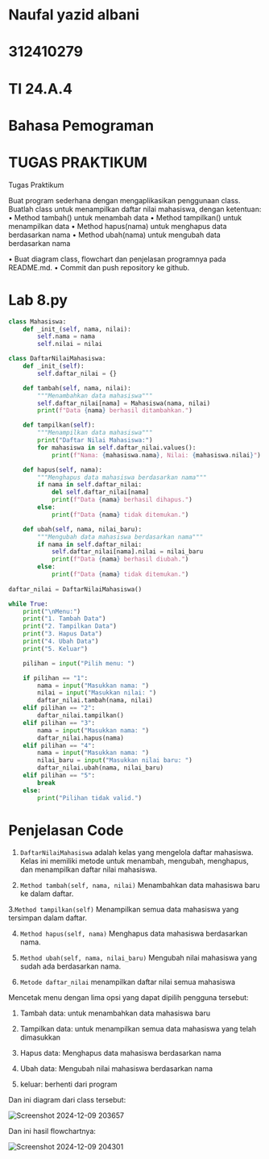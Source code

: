 # Naufal yazid albani
# 312410279
# TI 24.A.4
# Bahasa Pemograman

# TUGAS PRAKTIKUM

Tugas Praktikum

Buat program sederhana dengan mengaplikasikan penggunaan class. Buatlah
class untuk menampilkan daftar nilai mahasiswa, dengan ketentuan:
• Method tambah() untuk menambah data
• Method tampilkan() untuk menampilkan data
• Method hapus(nama) untuk menghapus data berdasarkan nama
• Method ubah(nama) untuk mengubah data berdasarkan nama

• Buat diagram class, flowchart dan penjelasan programnya pada
README.md.
• Commit dan push repository ke github.

# Lab 8.py

```python
class Mahasiswa:
    def _init_(self, nama, nilai):
        self.nama = nama
        self.nilai = nilai

class DaftarNilaiMahasiswa:
    def _init_(self):
        self.daftar_nilai = {}

    def tambah(self, nama, nilai):
        """Menambahkan data mahasiswa"""
        self.daftar_nilai[nama] = Mahasiswa(nama, nilai)
        print(f"Data {nama} berhasil ditambahkan.")

    def tampilkan(self):
        """Menampilkan data mahasiswa"""
        print("Daftar Nilai Mahasiswa:")
        for mahasiswa in self.daftar_nilai.values():
            print(f"Nama: {mahasiswa.nama}, Nilai: {mahasiswa.nilai}")

    def hapus(self, nama):
        """Menghapus data mahasiswa berdasarkan nama"""
        if nama in self.daftar_nilai:
            del self.daftar_nilai[nama]
            print(f"Data {nama} berhasil dihapus.")
        else:
            print(f"Data {nama} tidak ditemukan.")

    def ubah(self, nama, nilai_baru):
        """Mengubah data mahasiswa berdasarkan nama"""
        if nama in self.daftar_nilai:
            self.daftar_nilai[nama].nilai = nilai_baru
            print(f"Data {nama} berhasil diubah.")
        else:
            print(f"Data {nama} tidak ditemukan.")
            
daftar_nilai = DaftarNilaiMahasiswa()

while True:
    print("\nMenu:")
    print("1. Tambah Data")
    print("2. Tampilkan Data")
    print("3. Hapus Data")
    print("4. Ubah Data")
    print("5. Keluar")

    pilihan = input("Pilih menu: ")

    if pilihan == "1":
        nama = input("Masukkan nama: ")
        nilai = input("Masukkan nilai: ")
        daftar_nilai.tambah(nama, nilai)
    elif pilihan == "2":
        daftar_nilai.tampilkan()
    elif pilihan == "3":
        nama = input("Masukkan nama: ")
        daftar_nilai.hapus(nama)
    elif pilihan == "4":
        nama = input("Masukkan nama: ")
        nilai_baru = input("Masukkan nilai baru: ")
        daftar_nilai.ubah(nama, nilai_baru)
    elif pilihan == "5":
        break
    else:
        print("Pilihan tidak valid.")

````

# Penjelasan Code 

1. `DaftarNilaiMahasiswa` adalah kelas yang mengelola daftar mahasiswa. Kelas ini memiliki metode untuk menambah, mengubah, menghapus, dan menampilkan daftar nilai mahasiswa.

2. `Method tambah(self, nama, nilai)` Menambahkan data mahasiswa baru ke dalam daftar.

3.`Method tampilkan(self)` Menampilkan semua data mahasiswa yang tersimpan dalam daftar.

4. `Method hapus(self, nama)` Menghapus data mahasiswa berdasarkan nama.
   
5. `Method ubah(self, nama, nilai_baru)` Mengubah nilai mahasiswa yang sudah ada berdasarkan nama.
 
6. `Metode daftar_nilai` menampilkan daftar nilai semua mahasiswa

Mencetak menu dengan lima opsi yang dapat dipilih pengguna tersebut:

1. Tambah data: untuk menambahkan data mahasiswa baru

2. Tampilkan data: untuk menampilkan semua data mahasiswa yang telah dimasukkan

3. Hapus data: Menghapus data mahasiswa berdasarkan nama

4. Ubah data: Mengubah nilai mahasiswa berdasarkan nama

5. keluar: berhenti dari program

Dan ini diagram dari class tersebut:

![Screenshot 2024-12-09 203657](https://github.com/user-attachments/assets/c3d0c999-5d54-4079-b140-739a2131b0f9)

Dan ini hasil flowchartnya:

![Screenshot 2024-12-09 204301](https://github.com/user-attachments/assets/7f26dc9b-92e2-46ef-b97b-e0e200464a5e)



